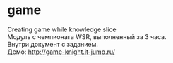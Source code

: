 # game
Creating game while knowledge slice  
Модуль с чемпионата WSR, выполненный за 3 часа.  
Внутри документ с заданием.  
Демо: http://game-knight.it-jump.ru/
